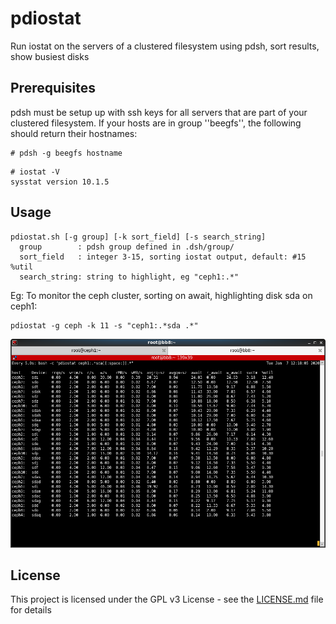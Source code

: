 # pdiostat
Run iostat on the servers of a clustered filesystem using pdsh, sort results, show busiest disks

## Prerequisites
pdsh must be setup up with ssh keys for all servers that are
part of your clustered filesystem. If your hosts are in
group ''beegfs'', the following should return their hostnames:

```
# pdsh -g beegfs hostname
```

```
# iostat -V
sysstat version 10.1.5
```


## Usage
```
pdiostat.sh [-g group] [-k sort_field] [-s search_string]
  group        : pdsh group defined in .dsh/group/
  sort_field   : integer 3-15, sorting iostat output, default: #15 %util 
  search_string: string to highlight, eg "ceph1:.*"
```
Eg: To monitor the ceph cluster, sorting on await, highlighting disk sda on ceph1:
```
pdiostat -g ceph -k 11 -s "ceph1:.*sda .*"
```

![Screenshot](doc/images/pdiostat.png)

## License

This project is licensed under the GPL v3 License - see the [LICENSE.md](LICENSE.md) file for details
